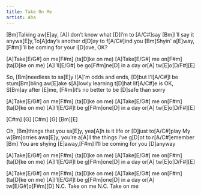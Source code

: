 ```yaml
---
title: Take On Me
artist: Aha
---
```


[Bm]Talking aw[E]ay,  [A]I don’t know what [D]I’m to [A/C#]say
[Bm]I’ll say it anywa[E]y,To[A]day’s another d[D]ay to f[A/C#]ind you
[Bm]Shyin' a[E]way, [F#m]I’ll be coming for your l[D]ove, OK?

[A]Take[E/G#] on me[F#m]  (ta[D]ke on me)
[A]Take[E/G#] me on[F#m]  (ta[D]ke on me)
[A]I’ll[E/G#] be go[F#m]ne[D]
in a day or[A] tw[E]o[D/F#][E]

So, [Bm]needless to sa[E]y I[A]'m odds and ends, [D]but I'l[A/C#]l be
stum[Bm]bling aw[E]ake s[A]lowly learning t[D]hat lif[A/C#]e is OK,
S[Bm]ay after [E]me, [F#m]it’s no better to be [D]safe than sorry

[A]Take[E/G#] on me[F#m]  (ta[D]ke on me)
[A]Take[E/G#] me on[F#m]  (ta[D]ke on me)
[A]I’l[E/G#]l be g[F#m]one[D]
in a day or[A] tw[E]o[D/F#][E]

[C#m]  [G]
[C#m] [G]
[Bm][E]

Oh, [Bm]things that you sa[E]y, yea[A]h is it life or [D]just to[A/C#]play
My w[Bm]orries awa[E]y, you’re a[A]ll the things I’ve g[D]ot to r[A/C#]emember
[Bm]    You are shying [E]away,[F#m] I’ll be coming for you [D]anyway

[A]Take[E/G#] on me[F#m]  (ta[D]ke on me)
[A]Take[E/G#] me on[F#m]  (ta[D]ke on me)
[A]I’l[E/G#]l be g[F#m]one[D]
in a day or[A] tw[E]o[D/F#][E]

[A]Take[E/G#] on me[F#m]  (ta[D]ke on me)
[A]Take[E/G#] me on[F#m]  (ta[D]ke on me)
[A]I’l[E/G#]l be g[F#m]one[D]
in a day or[A] tw[E/G#]o[F#m][D]
N.C.
Take on me
N.C.
Take on me

